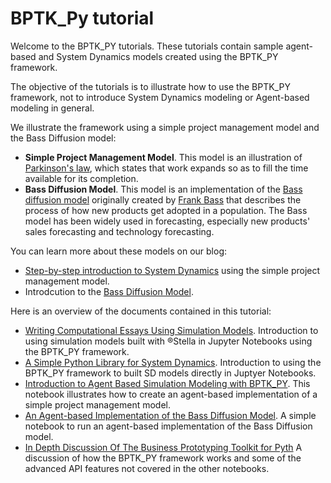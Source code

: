 # BPTK_Py tutorial

Welcome to the BPTK_PY tutorials. These tutorials contain sample agent-based and System Dynamics models created using the BPTK_PY framework.

The objective of the tutorials is to illustrate how to use the BPTK_PY framework, not to introduce System Dynamics modeling or Agent-based modeling in general.

We illustrate the framework using a simple project management model and the Bass Diffusion model:

* __Simple Project Management Model__. This model is an illustration of [Parkinson's law](https://en.wikipedia.org/wiki/Parkinson%27s_law), which states that work expands so as to fill the time available for its completion.
* __Bass Diffusion Model__. This model is an implementation of the [Bass diffusion model](https://en.wikipedia.org/wiki/Bass_diffusion_model) originally created by [Frank Bass](https://en.wikipedia.org/wiki/Frank_Bass) that describes the process of how new products get adopted in a population. The Bass model has been widely used in forecasting, especially new products' sales forecasting and technology forecasting.

You can learn more about these models on our blog:

* [Step-by-step introduction to System Dynamics](https://www.transentis.com/step-by-step-tutorials/introduction-to-system-dynamics/) using the simple project management model.
* Introdcution to the [Bass Diffusion Model](https://www.transentis.com/causal-loop-diagramming/).

Here is an overview of the documents contained in this tutorial:

* [Writing Computational Essays Using Simulation Models](bptk_py_introduction.ipynb). Introduction to using simulation models built with ®Stella in Jupyter Notebooks using the BPTK_PY framework.
* [A Simple Python Library for System Dynamics](bptk_py_sd_dsl_intro.ipynb). Introduction to using the BPTK_PY framework to built SD models directly in Juptyer Notebooks.
* [Introduction to Agent Based Simulation Modeling with BPTK_PY](bptk_py_abm_intro.ipynb). This notebook illustrates how to create an agent-based implementation of a simple project management model.
* [An Agent-based Implementation of the Bass Diffusion Model](bptk_py_bass_diffusion.ipynb). A simple notebook to run an agent-based implementation of the Bass Diffusion model.
* [In Depth Discussion Of The Business Prototyping Toolkit for Pyth](bptk_py_in_depth.ipynb) A discussion of how the BPTK_PY framework works and some of the advanced API features not covered in the other notebooks.